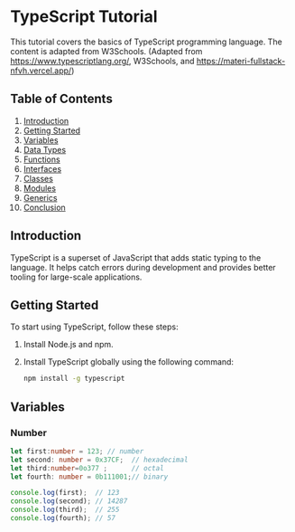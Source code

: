 # TypeScript Tutorial

This tutorial covers the basics of TypeScript programming language. The content is adapted from W3Schools.
(Adapted from https://www.typescriptlang.org/, W3Schools, and https://materi-fullstack-nfvh.vercel.app/)

## Table of Contents
1. [Introduction](#introduction)
2. [Getting Started](#getting-started)
3. [Variables](#variables)
4. [Data Types](#data-types)
5. [Functions](#functions)
6. [Interfaces](#interfaces)
7. [Classes](#classes)
8. [Modules](#modules)
9. [Generics](#generics)
10. [Conclusion](#conclusion)

## Introduction

TypeScript is a superset of JavaScript that adds static typing to the language. It helps catch errors during development and provides better tooling for large-scale applications.

## Getting Started

To start using TypeScript, follow these steps:

1. Install Node.js and npm.
2. Install TypeScript globally using the following command:

   ```bash
   npm install -g typescript

## Variables

### Number
```typescript
let first:number = 123; // number 
let second: number = 0x37CF;  // hexadecimal
let third:number=0o377 ;      // octal
let fourth: number = 0b111001;// binary  

console.log(first);  // 123 
console.log(second); // 14287
console.log(third);  // 255
console.log(fourth); // 57
```

